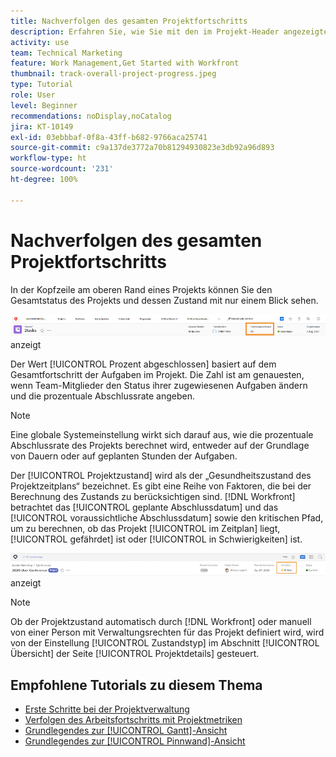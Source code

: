 ```yaml
---
title: Nachverfolgen des gesamten Projektfortschritts
description: Erfahren Sie, wie Sie mit den im Projekt-Header angezeigten Informationen den Gesamtfortschritt und den Zustand des Projekts nachverfolgen können.
activity: use
team: Technical Marketing
feature: Work Management,Get Started with Workfront
thumbnail: track-overall-project-progress.jpeg
type: Tutorial
role: User
level: Beginner
recommendations: noDisplay,noCatalog
jira: KT-10149
exl-id: 03ebbbaf-0f8a-43ff-b682-9766aca25741
source-git-commit: c9a137de3772a70b81294930823e3db92a96d893
workflow-type: ht
source-wordcount: '231'
ht-degree: 100%

---
```


# Nachverfolgen des gesamten Projektfortschritts

In der Kopfzeile am oberen Rand eines Projekts können Sie den Gesamtstatus des Projekts und dessen Zustand mit nur einem Blick sehen.

![Projekt-Header, der [!UICONTROL Prozent abgeschlossen]](assets/planner-fund-percent-complete.png) anzeigt

Der Wert [!UICONTROL Prozent abgeschlossen] basiert auf dem Gesamtfortschritt der Aufgaben im Projekt. Die Zahl ist am genauesten, wenn Team-Mitglieder den Status ihrer zugewiesenen Aufgaben ändern und die prozentuale Abschlussrate angeben.

>[!NOTE]
>
>Eine globale Systemeinstellung wirkt sich darauf aus, wie die prozentuale Abschlussrate des Projekts berechnet wird, entweder auf der Grundlage von Dauern oder auf geplanten Stunden der Aufgaben.

Der [!UICONTROL Projektzustand] wird als der „Gesundheitszustand des Projektzeitplans“ bezeichnet. Es gibt eine Reihe von Faktoren, die bei der Berechnung des Zustands zu berücksichtigen sind. [!DNL Workfront] betrachtet das [!UICONTROL geplante Abschlussdatum] und das [!UICONTROL voraussichtliche Abschlussdatum] sowie den kritischen Pfad, um zu berechnen, ob das Projekt [!UICONTROL im Zeitplan] liegt, [!UICONTROL gefährdet] ist oder [!UICONTROL in Schwierigkeiten] ist.

![Projekt-Header, der den [!UICONTROL Zustand]](assets/planner-fund-condition.png) anzeigt

>[!NOTE]
>
>Ob der Projektzustand automatisch durch [!DNL Workfront] oder manuell von einer Person mit Verwaltungsrechten für das Projekt definiert wird, wird von der Einstellung [!UICONTROL Zustandstyp] im Abschnitt [!UICONTROL Übersicht] der Seite [!UICONTROL Projektdetails] gesteuert.

<!---
Project percent complete overview
Overview of project condition and condition type
--->

## Empfohlene Tutorials zu diesem Thema

* [Erste Schritte bei der Projektverwaltung](https://experienceleague.adobe.com/de/docs/workfront-learn/tutorials-workfront/manage-work/projects/getting-started-manage-a-project.md)
* [Verfolgen des Arbeitsfortschritts mit Projektmetriken](https://experienceleague.adobe.com/de/docs/workfront-learn/tutorials-workfront/manage-work/projects/track-work-progress-with-project-metrics.md)
* [Grundlegendes zur [!UICONTROL Gantt]-Ansicht](https://experienceleague.adobe.com/de/docs/workfront-learn/tutorials-workfront/manage-work/projects/understand-the-gantt-view.md)
* [Grundlegendes zur [!UICONTROL Pinnwand]-Ansicht](https://experienceleague.adobe.com/de/docs/workfront-learn/tutorials-workfront/manage-work/projects/understand-the-board-view.md)
